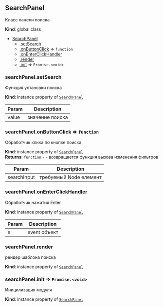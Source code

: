 <a name="SearchPanel"></a>

## SearchPanel
Класс панели поиска

**Kind**: global class  

* [SearchPanel](#SearchPanel)
    * [.setSearch](#SearchPanel+setSearch)
    * [.onButtonClick](#SearchPanel+onButtonClick) ⇒ <code>function</code>
    * [.onEnterClickHandler](#SearchPanel+onEnterClickHandler)
    * [.render](#SearchPanel+render)
    * [.init](#SearchPanel+init) ⇒ <code>Promise.&lt;void&gt;</code>

<a name="SearchPanel+setSearch"></a>

### searchPanel.setSearch
Функция установки поиска

**Kind**: instance property of [<code>SearchPanel</code>](#SearchPanel)  

| Param | Description |
| --- | --- |
| value | значение поиска |

<a name="SearchPanel+onButtonClick"></a>

### searchPanel.onButtonClick ⇒ <code>function</code>
Обработчик клика по кнопке поиска

**Kind**: instance property of [<code>SearchPanel</code>](#SearchPanel)  
**Returns**: <code>function</code> - - возвращается функция вызова изменения фильтров  

| Param | Description |
| --- | --- |
| searchInput | требуемый Node елемент |

<a name="SearchPanel+onEnterClickHandler"></a>

### searchPanel.onEnterClickHandler
Обработчик нажатия Enter

**Kind**: instance property of [<code>SearchPanel</code>](#SearchPanel)  

| Param | Description |
| --- | --- |
| e | event объект |

<a name="SearchPanel+render"></a>

### searchPanel.render
рендер шаблона поиска

**Kind**: instance property of [<code>SearchPanel</code>](#SearchPanel)  
<a name="SearchPanel+init"></a>

### searchPanel.init ⇒ <code>Promise.&lt;void&gt;</code>
Иницилизация модуля

**Kind**: instance property of [<code>SearchPanel</code>](#SearchPanel)  
